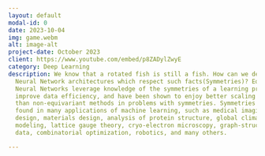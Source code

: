 ```yaml
---
layout: default
modal-id: 0
date: 2023-10-04
img: game.webm
alt: image-alt
project-date: October 2023
client: https://www.youtube.com/embed/p8ZADylZwyE
category: Deep Learning
description: We know that a rotated fish is still a fish. How can we design
  Neural Network architectures which respect such facts(Symmetries)? Equivariant
  Neural Networks leverage knowledge of the symmetries of a learning problem to
  improve data efficiency, and have been shown to enjoy better scaling behavior
  than non-equivariant methods in problems with symmetries. Symmetries can be
  found in many applications of machine learning, such as medical imaging, drug
  design, materials design, analysis of protein structure, global climate
  modeling, lattice gauge theory, cryo-electron microscopy, graph-structured
  data, combinatorial optimization, robotics, and many others.

---
```


